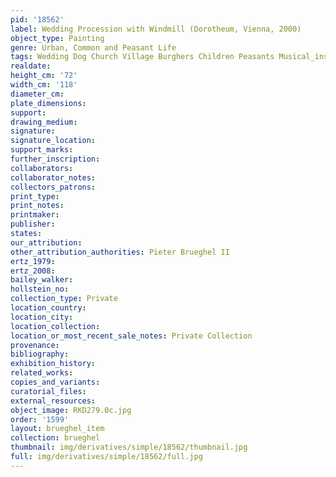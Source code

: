 ```yaml
---
pid: '18562'
label: Wedding Procession with Windmill (Dorotheum, Vienna, 2000)
object_type: Painting
genre: Urban, Common and Peasant Life
tags: Wedding Dog Church Village Burghers Children Peasants Musical_instruments
realdate: 
height_cm: '72'
width_cm: '118'
diameter_cm: 
plate_dimensions: 
support: 
drawing_medium: 
signature: 
signature_location: 
support_marks: 
further_inscription: 
collaborators: 
collaborator_notes: 
collectors_patrons: 
print_type: 
print_notes: 
printmaker: 
publisher: 
states: 
our_attribution: 
other_attribution_authorities: Pieter Brueghel II
ertz_1979: 
ertz_2008: 
bailey_walker: 
hollstein_no: 
collection_type: Private
location_country: 
location_city: 
location_collection: 
location_or_most_recent_sale_notes: Private Collection
provenance: 
bibliography: 
exhibition_history: 
related_works: 
copies_and_variants: 
curatorial_files: 
external_resources: 
object_image: RKD279.0c.jpg
order: '1599'
layout: brueghel_item
collection: brueghel
thumbnail: img/derivatives/simple/18562/thumbnail.jpg
full: img/derivatives/simple/18562/full.jpg
---
```

